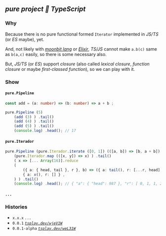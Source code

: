 
## *pure project 🧫 TypeScript*

### Why

Because there is no pure functional formed `Iterator` implemented in *JS/TS* (or *ES* maybe), yet.

And, not likely with [*moonbit lang*](https://try.moonbitlang.com) or [*Elixir*](https://playground.functional-rewire.com), *TS/JS* cannot make `a.b(c)` same as `b(a,c)` easily, so there is some necessary also.

But, *JS/TS* (or *ES*) support *closure* (also called *lexical closure*, *function closure* or maybe *first-classed function*), so we can play with it.

### Show

#### `pure.Pipeline`

~~~ ts
const add = (a: number) => (b: number) => a + b ;

pure.Pipeline (5)
    (add (3) ) .tail()
    (add (4) ) .tail()
    (add (5) ) .tail()
    (console.log) .head(); // 17
~~~

#### `pure.Iterador`

~~~ ts
pure.Pipeline (pure.Iterador.iterate ([0, 1]) (([a, b]) => [b, a + b]) ) 
    (pure.Iterador.map (([x, y]) => x) ) .tail()
    ( x => [... Array(16)].reduce
    (
        ({ a: { head, tail }, r }, b) => ({ a: tail(), r: [...r, head] }) , 
        { a: x(), r: [] } ,
    ) ) .tail()
    (console.log) .head(); // { "a": { "head": 987 }, "r": [ 0, 1, 1, 2, 3, 5, 8, 13, 21, 34, 55, 89, 144, 233, 377, 610 ] }
~~~

#### `...`


### Histories

- `x.x.x` *`...`*
- `0.0.1` [*`tsplay.dev/wjeV1W`*](https://www.typescriptlang.org/play?#code/LAKAdghgtgpgzgBwgYxgAgQVwE41Ab1DWLRgA8EB7bAFzSJJoE8F0AxMNAHgBUAaNACUAfGgC8aABRkAXGh4BKcaMFoA3A2LkqteiBJpmrNABkUAawCWYAObceoiZKVjRPdZr0HP26nU9G6ACyljYAFnS8jmj4aGEwEAAmcu4Avh76JL66ASzoAHKUYOgSIeE0XGCYADbVohqZxD4Ufl4kyEVwdGUR4m3EvHyikvFJKQqecj0VDsr9BvMGkrGjyXEJiWipShBwaNNRGd6NpC05Jx1gXWiFxX2ezlOhEZU1dXOexwsky+tjaFValsdnsDoD3g0viRPM0dP4ToE0AAFCCWbDcAASGwEPFR7wkKw2cixSQENDxKTxWyOWTO8IMiIAIkUSjE-mtbjAyRSbizqZDoSdsvT2p06Ci0fcTlwSYkhlJVsSNi5RJ5eHj5ZJyZZqpSdRMTnIJdgZdj5HjHKqTlDvr9FezuTq5NrqsC0LtkaiTbKcRaaU0hXT5pdrsy7hIHgo5GGSqJjVJOc4lJJEwolAKAzbTnD5oiTJZrocCeyUo7daYCzNROkM-NhcGxRXrhHpfxhvbFB8TlqefmulEDQY5H2q13vpnx-GRsqpC70zCTrDWrljAhLMYJINhrJ5CruIJNQAzOQcQZCYR71S1+ueEN0NesOQP1lbqQ7zuufdHk9gM8iKNCHMh7SPOi4InkyLrjAADu1DmPY0TOHMSJQdU1gwIctaIihrBoXcRb7sMx5oKe-DnpelgAG41DAFQiP6hgQYIVE0ZEswSMaXBIZ+ZE4TBcGHPUK7oM+eEvrM0jjMhqHoZhC4GHeQgsdUtFSgYr7Tv83FuHuDwukaUGwdg5gDpMSnUSpo6fp8grjp6kqaYkyZzgxS7nApjZ8WJT4yeG8wae+AFebJ7FWnZNkDAeRE-n+F5zMxFmqZI2kYFBb7JoeaZSClwV3JIz7pVImVKKBWZuSKxBMpQ0FgFQOAIX0ZjIFYthcAAkjQMDYEk1CCQxN7gcYHVdT16IEYS-xkfpaDMjVdUmrMNbybSOa3o2w3dYk1BqSQGkdrp3bTbNtWUDgpmGmgG2jUWYXjhF9noo5zl4qVtkkFdW3YAAdJYnXdZ1O0DG2CpEruY4-MRpE4heZnHfNN2LG9tp7h921PVIqPfb9I0A5IwGrFleMla5JyY19qyA-YmpwDA1TEXDp0LTDF3uJ+NN0845MbCTBhky6lMaez9PVSdZ0OIOJDRiL8OhWgQuc-ztbLcQZNQBACAC2R9F4zFWtxdZ3ZC1Lc2M+dQ4zdLpv0Qb4XWj8KN-aNRWSGTqySELabJqr6tFV7jufV9Lru7TxVoK9E4R-MZOHpQtTVXsLbqcDjlSTbPxGxbJti8z5sM9n4PfPdKWYyDSTJh7PPvf71BfTHcfQZrmqrHAKQANoALoHUsGd50zEvEMbotMwXCz3c3X24JRXU05zuCJJgqDJXAAhhA7I0B3X1Txwq5cKAIFdK2BvPV995LmKyarJ2hUC-XIVRQAARl1XfpyHg8yznkvyB3cyt-g6Qeh4O3NAAB6EByt5igCWiAUAkBYCIBQOgZAEBqjIEwHoQggZVqDXQIyKilhEjwD6LERIVE76YEfl1AQuAoDkMoeiaBWYBoeSuHQPBlECFEMTj8CAdCn7YBfsQSQD8+HP2jPgwhCdbqFztsQVuX0FEAEFsDdSYJICACh24TxgPPRe90sx2V+KQyichkDUJgLQtADCBBMEEXZUesj7FjTQA-NAAB+RG9i2TGNMeYyxDC0ByH0eOEhZC0DIDQAAajQAARj8XIdEABaFx1IBDBMjnZUJJi0AAAZ4numpOHPQ0DYHQHgEgVA7oVEYPKg2VhViIC2HgJ1DW3ChG8IBBQ-hZJRHYAECIzp9CAL334T-NOMi7LKNUbXbAlAoCSCmRANRyDUGYC+uwzhcBhFoGSRorUCgvrGKibEg558mBbLTOktAX01YIGkHMMgaAABUhgDm3PuZ+R50SNGVy0EGNa9TupNL6Oo3p-TenDK6V1MZoggU2GaTAO5EA+BxIfkUqBGRQClPgRU3BFjKAEAgSGWOMAvpbxsJIAARIkmlYg6VVO+nCkodKaWJMpeik4WBcBfQKuolRE9Gnwq6IiyQAAmPgABmFFOTCbEpUmSygNgFBqFASAtArdxVoAAKwCAABzt08Fy0lvKID8qZWK6VsrOgkoVUqlVYD1WaqlWgAALAIHVaAABsAgADseqBAAE4BAxJyQao+SNIHhuIHK0l5KqWsrpRIQ8lgH6UAAPoFUTay9lRLGzJtTRmtKbSMA4GNVBB4RqeVpSLpWgqVz8qlq+mTbG-10CSFbnk2Jndsqt2RS47tn5W4PwEBAY5D9u1KHrZW72GtkqtzIDYgdogyDE0nY4ht3KZ1vjmKK55aAV1h0PRWxtW6PnLtAWgUVxND4GFreW7s6qFFfTQIstRMSXWaO0bovA3Yi74F4fgVYZZUjUJA2iuYvwOlBz3lYuQ8iFF9PZMA7YaA0mONiB0-N6bnzOGoXB5DqHPDE0kDG21yrVVskpRASlchYiUtWDRtAEqfU+q2AISl2BGOt1ycG3jl6BDOo9bq4NzrRVxKY267VQmg2xJdZJ0VEqJVoGQxA1TUbwnWvlXG6ltL6VYcLbhdC4gWU0vZb8jT9T9OiSM8WytuU23TpPj9R2uMO3Bu7XOvt469xDpHWOidnipCOfXjXW5PaF1oCYEu-dxNA54mcDWk9TmwtnsvXug9Sg4s6gS+u4Lm1Qs+1S48tVV7D1cySEhG9JA7O+R-UsR9CiX0qKWZId9n654Lzqz8P9AGgOGDxCBqxYG9yQedPFmD2A4NPsQ6sZDSg0OZPdHIKztXcOwfVQRvgRHD0kc07GxVmW3bkYdXR6jtG0D0Y2Ix5jrHBsca4zx2JfGnXuv9bE0T4mJWSa1dJ4NcmBAKaUyp9TGKGhAA)
- `0.0.1-alpha` [*`tsplay.dev/weL31W`*](https://www.typescriptlang.org/play?#code/LAKAdghgtgpgzgBwgYxgAgQVwE41Ab1DWLRgA8EB7bAFzSJJoE8F0AxMNAHgBUAaNACUAfGgC8aABRkAXGh4BKcaMFoA3A2LkqteiBJpmrNABkIALyYB3CNgTceoiZKVjRPdZr0Gv26nS8jdABZCCYAI3ReJzR8NAALGAgAEzkPAF9PfRI-XUCWdAA5SjB0CVCImC4wTAAbWtENbOJfCn9vEmQSuDoKyPEO4l4+UUlElLSFLzk+qsdlQYNFg0k48dSEpOS0dKUIODRZ6KyfZtI2vLOusB60YtKBrxcZsMjquoaFr1OlklXNiZoGr1HZ7A5HYGfJo-EheVo6AJnIJoAAKEAAlthuAAJLYCHgYz4SNZbOS4lICGiEtKEnYnHIXREGZEAERKZViAI29xglOpd3ZdOhsLOuSZnW6dDRmMeZy45OSIyk6zJW1coi8vEJSskVPRtRp+qmZzk0uw8rx8kJTg1Zxhv3+Kq5fP1cj1tVBaH2qIx5oV+Ot9JaosZi2utzZDwkTwUckjZVEZqkPJcSkkKYUSmFwft5wRi2RJnRt2OxK5aRdBtMxZox0y2cWYrDkurt2jcv4oydii+Z11-KLPWixoMckHtfmbmWIt+xCTYzVUndWbhZ3h7XyxgQ6OMEmGo1k8nV3EEOoAZnIOMMhMJj6oG02vOG6NvWHJXxz91JDz2p1xT6MF5oFe-A3rGQgLGe0grmuSIFKiO4wFY1AANYODELgLCiiG1OipTHA2yLYawuEPKWJ6AZeYDXiId7ogAbnUMC1iIQaGPBggMUxdDkWa17EUhqHHI0m7oB+pGfvM0iTFhOF4XMImwQYz5CFxtTMbKBhfgugK-raKzuqaiHIdgKHDtMqmMepE42tOOazvO6xpsubHrpcyktgJEnvnJUaLNpP7gV58mlvps7fCQ-7nlRNG3gsnFWRpkgft+aZnpmUiYVOwUPMliGpVI6VKDBuZueKxCspQVhgFQODoQMZiWDYdhcAAkjQMDYCk1DCWxj5wcY7Wdd1WLkSSumVnGVU1ZQOB1q5Ib5k+LZDV1yTUJpkWdsqpJHr2Bn8my1W1eajgjiQcirSNoV2bdjmLv2RoLQYV3rdgAB06IdV1HWbUM206RsemLJIQEgfit4WUdM1zZOYW-BFxBZaIr0bYDaaox9X3Db9oPo2lxXPSQmPvesf0ODqcAwLUQHQyd5kmvICxUzTLik1sRPECT7rk9pLO09N9NnVDguzadtn82zPMNquL3fSN71QBA9jtlpoGsaDMXq3FU5PPzU3HWLDOjmgdNG6xut2jOs7I2gmOFZIJPrJI-OZhj8tvYryuFe7w2e+6LvU0VaAldb9nh3bHvUO9Z6UPUVUHKrW06t2x560HBsw+L53EJnQu2Yjt22-b6NSK7nOR370ex-HVi8wD6xwGkADaAC6ad9vrpui7DkOM2bvf7eFVvEI3724PRnVU2zuDJJgqCSC7AjxMeJM17UCfKmmcAKAI5cy0pxNRx9VIoRymoA7hUBfXINRQJE2AdysXcD9nFk8G3CzN-gmTejwrdoAAPSANlmHPQ9ZQCgEgLARAKB0DIAgLUZAmA9CEEWhuAa6AWQMXRMkeAAw4jJAYrfTA99OoCFwFAEhZCsQQMPloUMy0bh0GwfRXB+Ck5IwgNQh+T8-jhB4Z1cCrD2GJ3hksQuzd3rSIAILYC6kwSQEAFCt3HjAOeC9C65lnFIQhxC0DIAoTAKhaBaECCYHwnRCMR5WNGmgcIaAAD8t0dF6PonIQxpjjFyFoWgOQWjZxuI8WgAA1GgAAjEYkxWIAC09i6QCACRHVxaAiHuLQAABiiXICAdJQ7BjoVA6A8AkCoC9PI1BZVmzMNMRAMAABzeAHUVYg24UCUhD9KSCOwAIAR7SaHgTvg-T+lsdGFzkQomO2BKBQEkBMsIkgEFIMwO9EReC4CSAcXE5RuoFDvTSaEiJeyz5MA2ZmJJaAvYIGkAsMgaAABUhg9lK2uXcqcdywnKIrv1DyNSuoNI5Eo7pvTumDI6Z1EZoh-mNJ6DAa5EA+CRPCPk8BWRIHgGKbAspLJjGUAIKA4g4Y44wHehvepkgABEMTqViFpeUj60Kyi0upTEilKKvBYFwO9FKSj5HjzqTC5pkgABMfAADMiKMkZUWd0YlpLKD1IUGoIBgC0DN1FWgAArAIAAHK3DlOASU8tsAygVMARWSulUS9S8rFXKuAWqjVEq0AABYBDarQAANgEAAdl1QIAAnAIcJGT9X0MWAS6pcA5VkspSy2lEgzzonCJQAA+ilBNLK2WRpUkmlN6b8qcIwIa7liEnicqNflQuyUS0pQuTWrlJNsY-XQJIZuWSInt0ys3BF9iu1TmbuEAQuSwnhC7UoetFb3okxed2sg5j+2iDIITCdNiG0kpnd7G5U5hUPLQMukOh7y0ls3fYbdS6gFoGFYTA+Bgp0fieGq6R700DzMUeEl1Ki1EaLwH2at+BuH4HWJWdIFDQPIoWP8NpAdd6mLkFI6RPSuQAN2GgRJNi4htLzWmj8LgKHwZQ2hrwhMZU3BjQqpVKrOQUogBSuQcQKXrDo2gMVPqfU7AEBS7AzHm6ZODfxq9AhnUep1cG51wrIksbdVqkTQaIkuuk8KsVYq0Aocjep8N1qSWxqpTSul2GC0kXkuIZl1K2UV1zcmnDvlz5nCnTlVtU6m3y1xu24NXbF49t6YutVQ6vSHLHYTatTnj5XLnQu48B6lDvRg8Fk9oXZ3nqvXuqLlzYtrpC1XD6iW3kXtVdew97MUgV3szZx9CGX1vskB+r9s956-pWP+wDwHDCElA6Y8Dx4oNukJHhuDT7EPLy2ChpQ6GUlYas4Z6m8k+vYAIwk4jh7SPRptWSyjDqGO0fo2gRjWxmOsfY+1rjPG+MRIE0691-qInick2K6TmrZPBoUwIJTKm1PhtAHQoAA)


